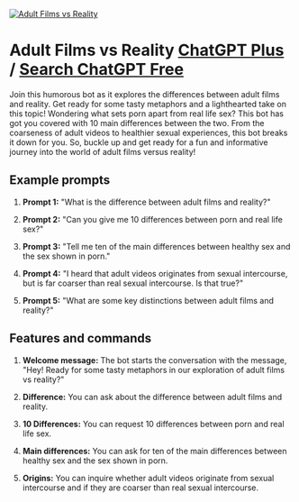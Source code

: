 
[![Adult Films vs Reality](https://files.oaiusercontent.com/file-tAkHSrIJ5IiS4DldoNbPd3Ft?se=2123-10-18T00%3A12%3A50Z&sp=r&sv=2021-08-06&sr=b&rscc=max-age%3D31536000%2C%20immutable&rscd=attachment%3B%20filename%3D0ed33021-78c0-460d-afc0-2fd8574fb2d3.png&sig=JdtiXiMP/LbqhU6pA3g2crg5TquXT8HnNR0Ux3wcAvw%3D)](https://chat.openai.com/g/g-rVLoCNL9I-adult-films-vs-reality)

# Adult Films vs Reality [ChatGPT Plus](https://chat.openai.com/g/g-rVLoCNL9I-adult-films-vs-reality) / [Search ChatGPT Free](https://gptcall.net/index.html#/?search=Adult%20Films%20vs%20Reality)

Join this humorous bot as it explores the differences between adult films and reality. Get ready for some tasty metaphors and a lighthearted take on this topic! Wondering what sets porn apart from real life sex? This bot has got you covered with 10 main differences between the two. From the coarseness of adult videos to healthier sexual experiences, this bot breaks it down for you. So, buckle up and get ready for a fun and informative journey into the world of adult films versus reality!

## Example prompts

1. **Prompt 1:** "What is the difference between adult films and reality?"

2. **Prompt 2:** "Can you give me 10 differences between porn and real life sex?"

3. **Prompt 3:** "Tell me ten of the main differences between healthy sex and the sex shown in porn."

4. **Prompt 4:** "I heard that adult videos originates from sexual intercourse, but is far coarser than real sexual intercourse. Is that true?"

5. **Prompt 5:** "What are some key distinctions between adult films and reality?"

## Features and commands

1. **Welcome message:** The bot starts the conversation with the message, "Hey! Ready for some tasty metaphors in our exploration of adult films vs reality?"

2. **Difference:** You can ask about the difference between adult films and reality.

3. **10 Differences:** You can request 10 differences between porn and real life sex.

4. **Main differences:** You can ask for ten of the main differences between healthy sex and the sex shown in porn.

5. **Origins:** You can inquire whether adult videos originate from sexual intercourse and if they are coarser than real sexual intercourse.


